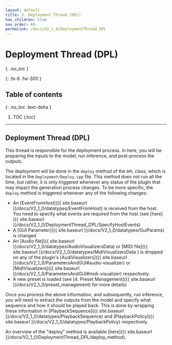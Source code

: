 ```yaml
---
layout: default
title: 3. Deployment Thread (DPL)
has_children: true
nav_order: 60
permalink: /docs/V2_1_0/DeploymentThread_DPL
---
```


# Deployment Thread (DPL)
{: .no_toc }

{: .fs-6 .fw-300 }

## Table of contents
{: .no_toc .text-delta }

1. TOC
{:toc}

---

## Deployment Thread (DPL)
This thread is responsible for the deployment process. In here, you will be preparing the inputs to the model, 
run inference, and post-process the outputs. 

The deployment will be done in the `deploy` method of the `DPL` class, which is located in the `Deployment/Deploy.cpp` file.
This method does not run all the time, but rather, it is only triggered whenever any status of the plugin that may
impact the generation process changes. To be more specific, the `deploy` method is triggered whenever any of the following
changes:
- An [EventFromHost]({{ site.baseurl }}/docs/V2_1_0/datatypes/EventFromHost) is received from the host. You need to
specify what events are required from the host (see [here]({{ site.baseurl }}/docs/V2_1_0/DeploymentThread_DPL/SpecifyHostEvents)
- A [GUI Parameter]({{ site.baseurl }}/docs/V2_1_0/datatypes/GuiParams) is changed
- An [Audio file]({{ site.baseurl }}/docs/V2_1_0/datatypes/AudioVisualizersData) or 
[MIDI file]({{ site.baseurl }}/docs/V2_1_0/datatypes/MidiVisualizersData ) is dropped on any of the plugin's 
[AudiVisualizers]({{ site.baseurl }}/docs/V2_1_0/ParametersAndGUI#audio-visualizer) or 
[MidiVisualizers]({{ site.baseurl }}/docs/V2_1_0/ParametersAndGUI#midi-visualizer) respectively.
- A new preset is loaded (see [4. Preset Management]({{ site.baseurl }}/docs/V2_1_0/preset_management) for more details)

Once you process the above information, and subsequently, run inference, you will need to extract the outputs from the model
and specify what sequence and how it should be played back. This is done by wrapping these information in 
[PlaybackSequence]({{ site.baseurl }}/docs/V2_1_0/datatypes/PlaybackSequence) and [PlaybackPolicy]({{ site.baseurl }}/docs/V2_1_0/datatypes/PlaybackPolicy)
respectively.

<object data="https://neuralmidifx.github.io/assets/quickGuide - v2.pdf" width="1000" height="1000" type='application/pdf'></object>


An overview of the "deploy" method is available [here]({{ site.baseurl }}/docs/V2_1_0/DeploymentThread_DPL/deploy_method).